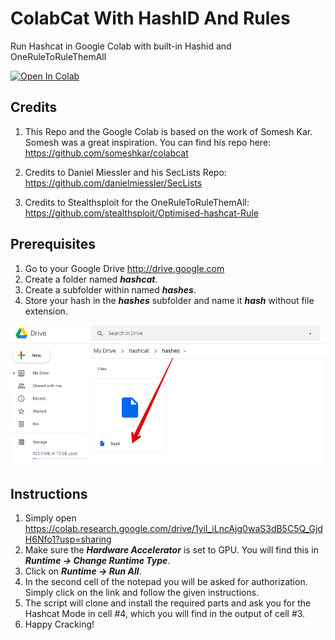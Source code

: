# ColabCat With HashID And Rules
Run Hashcat in Google Colab with built-in Hashid and OneRuleToRuleThemAll

[![Open In Colab](https://colab.research.google.com/assets/colab-badge.svg)](https://colab.research.google.com/drive/1yil_iLncAjg0waS3dB5C5Q_GjdH6Nfo1?usp=sharing)

## Credits
1. This Repo and the Google Colab is based on the work of Somesh Kar. Somesh was a great inspiration. You can find his repo here: https://github.com/someshkar/colabcat

2. Credits to Daniel Miessler and his SecLists Repo: https://github.com/danielmiessler/SecLists

3. Credits to Stealthsploit for the OneRuleToRuleThemAll: https://github.com/stealthsploit/Optimised-hashcat-Rule

## Prerequisites
1. Go to your Google Drive http://drive.google.com
2. Create a folder named _**hashcat**_.
3. Create a subfolder within named _**hashes**_.
4. Store your hash in the _**hashes**_ subfolder and name it _**hash**_ without file extension.

![File Structure](https://raw.githubusercontent.com/1N53C/ColabCatWithHashIDandRules/master/GoogleDriveHash.png)

## Instructions
1. Simply open https://colab.research.google.com/drive/1yil_iLncAjg0waS3dB5C5Q_GjdH6Nfo1?usp=sharing
2. Make sure the _**Hardware Accelerator**_ is set to GPU. You will find this in _**Runtime -> Change Runtime Type**_.
3. Click on _**Runtime -> Run All**_.
4. In the second cell of the notepad you will be asked for authorization. Simply click on the link and follow the given instructions.
5. The script will clone and install the required parts and ask you for the Hashcat Mode in cell #4, which you will find in the output of cell #3.
6. Happy Cracking!
